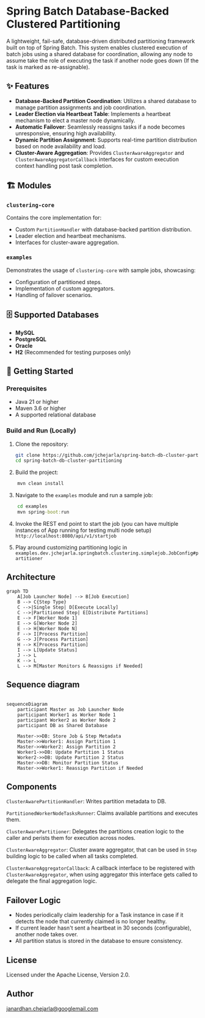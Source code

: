 # Spring Batch Database-Backed Clustered Partitioning

A lightweight, fail-safe, database-driven distributed partitioning framework built on top of Spring Batch. This system enables clustered execution of batch jobs using a shared database for coordination, allowing any node to assume take the role of executing the task if another node goes down (If the task is marked as re-assignable).


## ✨ Features

- **Database-Backed Partition Coordination**: Utilizes a shared database to manage partition assignments and job coordination.
- **Leader Election via Heartbeat Table**: Implements a heartbeat mechanism to elect a master node dynamically.
- **Automatic Failover**: Seamlessly reassigns tasks if a node becomes unresponsive, ensuring high availability.
- **Dynamic Partition Assignment**: Supports real-time partition distribution based on node availability and load.
- **Cluster-Aware Aggregation**: Provides `ClusterAwareAggregator` and `ClusterAwareAggregatorCallback` interfaces for custom execution context handling post task completion.

## 🏗️ Modules

### `clustering-core`

Contains the core implementation for:

- Custom `PartitionHandler` with database-backed partition distribution.
- Leader election and heartbeat mechanisms.
- Interfaces for cluster-aware aggregation.

### `examples`

Demonstrates the usage of `clustering-core` with sample jobs, showcasing:

- Configuration of partitioned steps.
- Implementation of custom aggregators.
- Handling of failover scenarios.

## 🗄️ Supported Databases

- **MySQL**
- **PostgreSQL**
- **Oracle**
- **H2** (Recommended for testing purposes only)

## 🚀 Getting Started

### Prerequisites

- Java 21 or higher
- Maven 3.6 or higher
- A supported relational database

### Build and Run (Locally)

1. Clone the repository:

   ```bash
   git clone https://github.com/jchejarla/spring-batch-db-cluster-partitioning.git
   cd spring-batch-db-cluster-partitioning
2. Build the project:

```cmd
    mvn clean install
```
3. Navigate to the <code>examples</code> module and run a sample job:

```cmd
    cd examples 
    mvn spring-boot:run
```
4. Invoke the REST end point to start the job (you can have multiple instances of App running for testing multi node setup)
<code>http://localhost:8080/api/v1/startjob</code>

5. Play around customizing partitioning logic in <code>examples.dev.jchejarla.springbatch.clustering.simplejob.JobConfig#partitioner</code>

## Architecture 

```mermaid
graph TD
    A[Job Launcher Node] --> B[Job Execution]
    B --> C{Step Type}
    C -->|Single Step| D[Execute Locally]
    C -->|Partitioned Step| E[Distribute Partitions]
    E --> F[Worker Node 1]
    E --> G[Worker Node 2]
    E --> H[Worker Node N]
    F --> I[Process Partition]
    G --> J[Process Partition]
    H --> K[Process Partition]
    I --> L[Update Status]
    J --> L
    K --> L
    L --> M[Master Monitors & Reassigns if Needed]
```

## Sequence diagram

```mermaid

sequenceDiagram
    participant Master as Job Launcher Node
    participant Worker1 as Worker Node 1
    participant Worker2 as Worker Node 2
    participant DB as Shared Database

    Master->>DB: Store Job & Step Metadata
    Master->>Worker1: Assign Partition 1
    Master->>Worker2: Assign Partition 2
    Worker1->>DB: Update Partition 1 Status
    Worker2->>DB: Update Partition 2 Status
    Master->>DB: Monitor Partition Status
    Master->>Worker1: Reassign Partition if Needed

```

## Components

<code>ClusterAwarePartitionHandler</code>: Writes partition metadata to DB.

<code>PartitionedWorkerNodeTasksRunner</code>: Claims available partitions and executes them.

<code>ClusterAwarePartitioner</code>: Delegates the partitions creation logic to the caller and perists them for execution across nodes.

<code>ClusterAwareAggregator</code>: Cluster aware aggregator, that can be used in <code>Step</code> building logic to be called when all tasks completed.

<code>ClusterAwareAggregatorCallback</code>: A callback interface to be registered with <code>ClusterAwareAggregator</code>, when using aggregator this interface gets called to delegate the final aggregation logic.

## Failover Logic
<ul>
  <li>Nodes periodically claim leadership for a Task instance in case if it detects the node that currently claimed is no longer healthy.</li>
  <li>If current leader hasn't sent a heartbeat in 30 seconds (configurable), another node takes over.</li>
  <li>All partition status is stored in the database to ensure consistency.</li>
</ul>



## License

Licensed under the Apache License, Version 2.0.

## Author
janardhan.chejarla@googlemail.com
